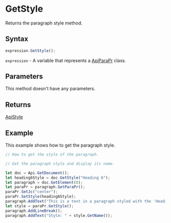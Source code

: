 # GetStyle

Returns the paragraph style method.

## Syntax

```javascript
expression.GetStyle();
```

`expression` - A variable that represents a [ApiParaPr](../ApiParaPr.md) class.

## Parameters

This method doesn't have any parameters.

## Returns

[ApiStyle](../../ApiStyle/ApiStyle.md)

## Example

This example shows how to get the paragraph style.

```javascript editor-docx
// How to get the style of the paragraph.

// Get the paragraph style and display its name.

let doc = Api.GetDocument();
let heading6Style = doc.GetStyle("Heading 6");
let paragraph = doc.GetElement(0);
let paraPr = paragraph.GetParaPr();
paraPr.SetJc("center");
paraPr.SetStyle(heading6Style);
paragraph.AddText("This is a text in a paragraph styled with the 'Heading 6' style.");
let style = paraPr.GetStyle();
paragraph.AddLineBreak();
paragraph.AddText("Style: " + style.GetName());
```
